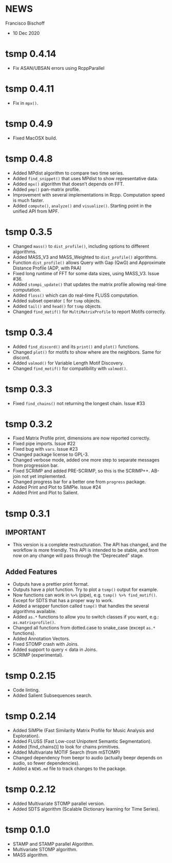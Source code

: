 NEWS
================
Francisco Bischoff
- 10 Dec 2020

<!-- NEWS.md is generated from NEWS.Rmd. Please edit that file -->

# tsmp 0.4.14

-   Fix ASAN/UBSAN errors using RcppParallel

# tsmp 0.4.11

-   Fix in `mpx()`.

# tsmp 0.4.9

-   Fixed MacOSX build.

# tsmp 0.4.8

-   Added MPdist algorithm to compare two time series.
-   Added `find_snippet()` that uses MPdist to show representative data.
-   Added `mpx()` algorithm that doesn’t depends on FFT.
-   Added `pmp()` pan-matrix profile.
-   Improvement with several implementations in Rcpp. Computation speed
    is much faster.
-   Added `compute()`, `analyze()` and `visualize()`. Starting point in
    the unified API from MPF.

# tsmp 0.3.5

-   Changed `mass()` to `dist_profile()`, including options to different
    algorithms.
-   Added MASS\_V3 and MASS\_Weighted to `dist_profile()` algorithms.
-   Function `dist_profile()` allows Query with Gap (QwG) and
    Approximate Distance Profile (ADP, with PAA)
-   Fixed long runtime of FFT for some data sizes, using MASS\_V3. Issue
    \#36.
-   Added `stompi_update()` that updates the matrix profile allowing
    real-time computation.
-   Added `floss()` which can do real-time FLUSS computation.
-   Added subset operator `[` for `tsmp` objects.
-   Added `tail()` and `head()` for `tsmp` objects.
-   Changed `find_motif()` for `MultiMatrixProfile` to report Motifs
    correctly.

# tsmp 0.3.4

-   Added `find_discord()` and its `print()` and `plot()` functions.
-   Changed `plot()` for motifs to show where are the neighbors. Same
    for discord.
-   Added `valmod()` for Variable Length Motif Discovery.
-   Changed `find_motif()` for compatibility with `valmod()`.

# tsmp 0.3.3

-   Fixed `find_chains()` not returning the longest chain. Issue \#33

# tsmp 0.3.2

-   Fixed Matrix Profile print, dimensions are now reported correctly.
-   Fixed pipe imports. Issue \#22
-   Fixed bug with `vars`. Issue \#23
-   Changed package license to GPL-3.
-   Changed verbose mode, added one more step to separate messages from
    progression bar.
-   Fixed SCRIMP and added PRE-SCRIMP, so this is the SCRIMP++. AB-join
    not yet implemented.
-   Changed progress bar for a better one from `progress` package.
-   Added Print and Plot to SiMPle. Issue \#24
-   Added Print and Plot to Salient.

# tsmp 0.3.1

## IMPORTANT

-   This version is a complete restructuration. The API has changed, and
    the workflow is more friendly. This API is intended to be stable,
    and from now on any change will pass through the “Deprecated” stage.

## Added Features

-   Outputs have a prettier print format.
-   Outputs have a plot function. Try to plot a `tsmp()` output for
    example.
-   Now functions can work in `%>%` (pipe),
    e.g. `tsmp() %>% find_motif()`. Except for SDTS that has a proper
    way to work.
-   Added a wrapper function called `tsmp()` that handles the several
    algorithms available.
-   Added `as.*` functions to allow you to switch classes if you want,
    e.g.: `as.matrixprofile()`.
-   Changed all functions from dotted.case to snake\_case (except `as.*`
    functions).
-   Added Annotation Vectors.
-   Fixed STOMP crash with Joins.
-   Added support to query &lt; data in Joins.
-   SCRIMP (experimental).

# tsmp 0.2.15

-   Code linting.
-   Added Salient Subsequences search.

# tsmp 0.2.14

-   Added SiMPle (Fast Similarity Matrix Profile for Music Analysis and
    Exploration).
-   Added FLUSS (Fast Low-cost Unipotent Semantic Segmentation).
-   Added \[find\_chains()\] to look for chains primitives.
-   Added Multivariate MOTIF Search (from mSTOMP)
-   Changed dependency from beepr to audio (actually beepr depends on
    audio, so fewer dependencies).
-   Added a `NEWS.md` file to track changes to the package.

# tsmp 0.2.12

-   Added Multivariate STOMP parallel version.
-   Added SDTS algorithm (Scalable Dictionary learning for Time Series).

# tsmp 0.1.0

-   STAMP and STAMP parallel Algorithm.
-   Multivariate STOMP algorithm.
-   MASS algorithm.
